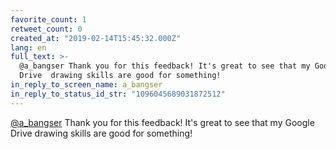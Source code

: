 ```yaml
---
favorite_count: 1
retweet_count: 0
created_at: "2019-02-14T15:45:32.000Z"
lang: en
full_text: >-
  @a_bangser Thank you for this feedback! It's great to see that my Google
  Drive  drawing skills are good for something!
in_reply_to_screen_name: a_bangser
in_reply_to_status_id_str: "1096045689031872512"
---
```


[@a_bangser](https://twitter.com/a_bangser) Thank you for this feedback! It's
great to see that my Google Drive drawing skills are good for something!
